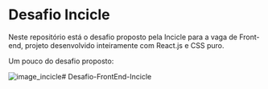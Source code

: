 # Desafio Incicle

Neste repositório está o desafio proposto pela Incicle para a vaga de Front-end, projeto desenvolvido inteiramente com React.js e CSS puro.

Um pouco do desafio proposto:

![image_incicle](https://user-images.githubusercontent.com/90439416/143250493-25f63f05-c1ca-4bef-9a72-e396ea078f20.png)#   D e s a f i o - F r o n t E n d - I n c i c l e  
 